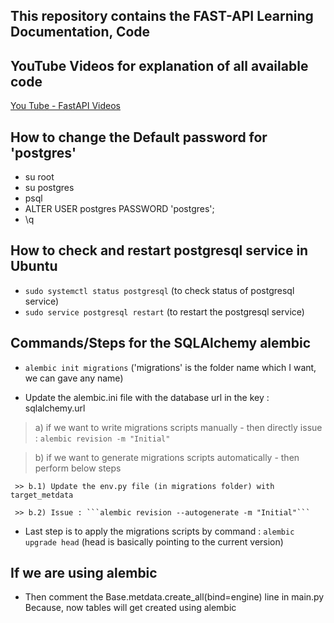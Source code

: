 ## This repository contains the FAST-API Learning Documentation, Code
## 

## YouTube Videos for explanation of all available code
[You Tube - FastAPI Videos](https://www.youtube.com/playlist?list=PLaNsxqNgctlM0CEzKBidDbYVmNsoBK8Ss "You Tube - Fast API")

## How to change the Default password for 'postgres'
-  su root
-  su postgres
-  psql
-  ALTER USER postgres PASSWORD 'postgres';
-  \q

## How to check and restart postgresql service in Ubuntu
-  ```sudo systemctl status postgresql```    (to check status of postgresql service)
-  ```sudo service postgresql restart```     (to restart the postgresql service)


## Commands/Steps for the SQLAlchemy alembic
- ```alembic init migrations```   ('migrations' is the folder name which I want, we can gave any name)

- Update the alembic.ini file with the database url in the key : sqlalchemy.url

 > a) if we want to write migrations scripts manually - then directly issue : ```alembic revision -m "Initial"```
	
 > b) if we want to generate migrations scripts automatically - then perform below steps

	 >> b.1) Update the env.py file (in migrations folder) with target_metdata

     >> b.2) Issue : ```alembic revision --autogenerate -m "Initial"```

- Last step is to apply the migrations scripts by command : ```alembic upgrade head```
  (head is basically pointing to the current version)


## If we are using alembic
- Then comment the Base.metdata.create_all(bind=engine) line in main.py
  Because, now tables will get created using alembic


